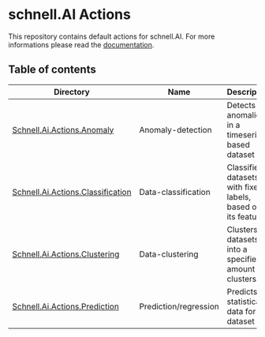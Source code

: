 # schnell.AI Actions

This repository contains default actions for schnell.AI. For more informations please read the [documentation](https://schnell.ai/docs/#/user/actions).

## Table of contents
| Directory                                                | Name              | Description                                     | Framework        |
|----------------------------------------------------------|-------------------|-------------------------------------------------|------------------|
| [Schnell.Ai.Actions.Anomaly](Schnell.Ai.Actions.Anomaly) | Anomaly-detection | Detects anomalies in a timeseries-based dataset | Microsoft ML.NET |
| [Schnell.Ai.Actions.Classification](Schnell.Ai.Actions.Classification) | Data-classification | Classifies datasets with fixed labels, based on its features | Microsoft ML.NET |
| [Schnell.Ai.Actions.Clustering](Schnell.Ai.Actions.Clustering) | Data-clustering | Clusters datasets into a specified amount of clusters | Microsoft ML.NET |
| [Schnell.Ai.Actions.Prediction](Schnell.Ai.Actions.Prediction) | Prediction/regression | Predicts statistically data for a dataset | Microsoft ML.NET |
